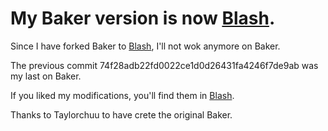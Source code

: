# My Baker version is now [Blash](https://github.com/Flyounet/Blash).

Since I have forked Baker to [Blash](https://github.com/Flyounet/Blash), I'll not wok anymore on Baker.

The previous commit 74f28adb22fd0022ce1d0d26431fa4246f7de9ab was my last on Baker.

If you liked my modifications, you'll find them in [Blash](https://github.com/Flyounet/Blash).


Thanks to Taylorchuu to have crete the original Baker.
